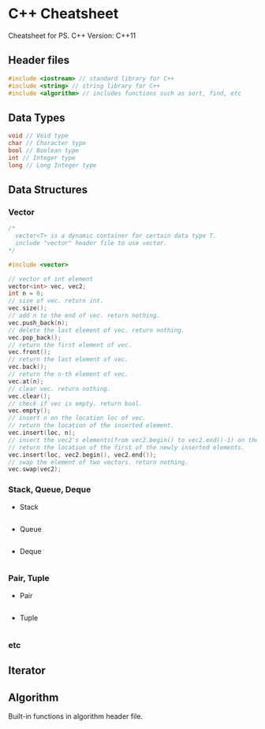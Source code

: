 # C++ Cheatsheet
Cheatsheet for PS.
C++ Version: C++11

## Header files
```c++
#include <iostream> // standard library for C++
#include <string> // string library for C++
#include <algorithm> // includes functions such as sort, find, etc
```

## Data Types
```c++
void // Void type
char // Character type
bool // Boolean type
int // Integer type
long // Long Integer type
```

## Data Structures

### Vector
```c++
/*
  vector<T> is a dynamic container for certain data type T.
  include "vector" header file to use vector.
*/

#include <vector>

// vector of int element
vector<int> vec, vec2;
int n = 0;
// size of vec. return int.
vec.size();
// add n to the end of vec. return nothing.
vec.push_back(n);
// delete the last element of vec. return nothing.
vec.pop_back();
// return the first element of vec.
vec.front();
// return the last element of vec.
vec.back();
// return the n-th element of vec.
vec.at(n);
// clear vec. return nothing.
vec.clear();
// check if vec is empty. return bool.
vec.empty();
// insert n on the location loc of vec.
// return the location of the inserted element.
vec.insert(loc, n);
// insert the vec2's elements(from vec2.begin() to vec2.end()-1) on the loc.
// return the location of the first of the newly inserted elements.
vec.insert(loc, vec2.begin(), vec2.end());
// swap the element of two vectors. return nothing.
vec.swap(vec2);
```

### Stack, Queue, Deque
* Stack
```c++
```

* Queue
```c++
```

* Deque
```c++
```

### Pair, Tuple
* Pair
```c++
```

* Tuple
```c++
```

### etc

## Iterator

## Algorithm
Built-in functions in algorithm header file.
```c++
```

